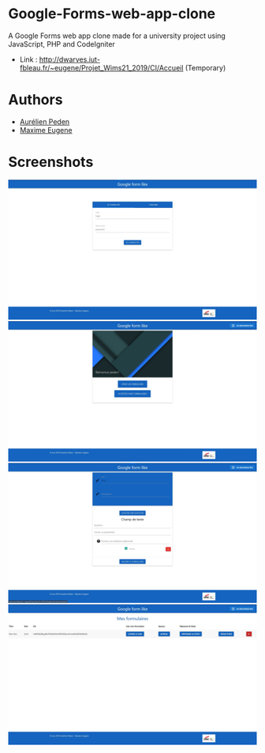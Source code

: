 # Google-Forms-web-app-clone
A Google Forms web app clone made for a university project using JavaScript, PHP and CodeIgniter
* Link : http://dwarves.iut-fbleau.fr/~eugene/Projet_Wims21_2019/CI/Accueil (Temporary)

# Authors
* [Aurélien Peden](https://github.com/aurelien-peden)
* [Maxime Eugene](https://github.com/maxime-eugene)

# Screenshots
![Landing page](https://github.com/aurelien-peden/Google-Forms-web-app-clone/blob/master/screenshots/web_app_1.jpg)
![Dashboard](https://github.com/aurelien-peden/Google-Forms-web-app-clone/blob/master/screenshots/web_app_2.jpg)
![Form creation](https://github.com/aurelien-peden/Google-Forms-web-app-clone/blob/master/screenshots/web_app_3.jpg)
![My forms](https://github.com/aurelien-peden/Google-Forms-web-app-clone/blob/master/screenshots/web_app_4.jpg)
